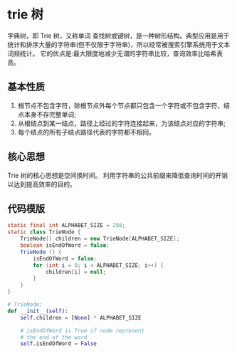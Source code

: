 # trie 树


字典树，即 Trie 树，又称单词 查找树或键树，是一种树形结构。典型应用是用于统计和排序大量的字符串(但不仅限于字符串)，所以经常被搜索引擎系统用于文本词频统计。
它的优点是:最大限度地减少无谓的字符串比较，查询效率比哈希表高。

## 基本性质

1. 根节点不包含字符，除根节点外每个节点都只包含一个字符或不包含字符，结点本身不存完整单词;
2. 从根结点到某一结点，路径上经过的字符连接起来，为该结点对应的字符串;
3. 每个结点的所有子结点路径代表的字符都不相同。

## 核心思想

Trie 树的核心思想是空间换时间。 利用字符串的公共前缀来降低查询时间的开销以达到提高效率的目的。

## 代码模版

```Java
static final int ALPHABET_SIZE = 256;
static class TrieNode {
    TrieNode[] children = new TrieNode[ALPHABET_SIZE];
    boolean isEndOfWord = false;
    TrieNode () {
        isEndOfWord = false;
        for (int i = 0; i < ALPHABET_SIZE; i++) {
            children[i] = null;
        }   
    }
}
```

```python
# TrieNode:
def __init__(self):
    self.children = [None] * ALPHABET_SIZE

    # isEndOfWord is True if node represent
    # the end of the word
    self.isEndOfWord = False
```


